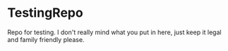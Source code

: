 # TestingRepo
Repo for testing.
I don't really mind what you put in here, just keep it legal and family friendly please.
